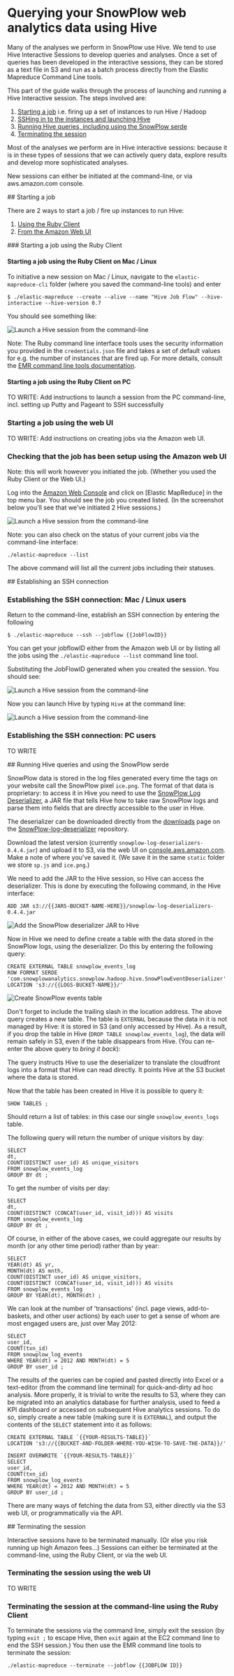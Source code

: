 # Querying your SnowPlow web analytics data using Hive

Many of the analyses we perform in SnowPlow use Hive. We tend to use Hive Interactive Sessions to develop queries and analyses. Once a set of queries has been developed in the interactive sessions, they can be stored as a text file in S3 and run as a batch process directly from the Elastic Mapreduce Command Line tools.

This part of the guide walks through the process of launching and running a Hive Interactive session. The steps involved are:

1. [Starting a job](#startingajob) i.e. firing up a set of instances to run Hive / Hadoop
2. [SSHing in to the instances and launching Hive](#sshin)
3. [Running Hive queries, including using the SnowPlow serde](#runninghivequeries)
4. [Terminating the session](#terminatingthesession)

Most of the analyses we perform are in Hive interactive sessions: because it is in these types of sessions that we can actively query data, explore results and develop more sophisticated analyses.

New sessions can either be initiated at the command-line, or via aws.amazon.com console. 

<a name="startingajob"/>
## Starting a job

There are 2 ways to start a job / fire up instances to run Hive: 

1. [Using the Ruby Client](#usingtherubyclient)
2. [From the Amazon Web UI](#fromtheamazonwebui)

<a name="usingtherubyclient"/>
### Starting a job using the Ruby Client

#### Starting a job using the Ruby Client on Mac / Linux

To initiative a new session on Mac / Linux, navigate to the `elastic-mapreduce-cli` folder (where you saved the command-line tools) and enter

	$ ./elastic-mapreduce --create --alive --name "Hive Job Flow" --hive-interactive --hive-version 0.7

You should see something like:

![Launch a Hive session from the command-line](technical-documentation/images/emr-guide/run-hive-interactive-session-1.jpg)

Note: The Ruby command line interface tools uses the security information you provided in the `credentials.json` file and takes a set of default values for e.g. the number of instances that are fired up. For more details, consult the [EMR command line tools documentation](http://aws.amazon.com/developertools/2264).

#### Starting a job using the Ruby Client on PC

TO WRITE: Add instructions to launch a session from the PC command-line, incl. setting up Putty and Pageant to SSH successfully

### Starting a job using the web UI

TO WRITE: Add instructions on creating jobs via the Amazon web UI. 

### Checking that the job has been setup using the Amazon web UI

Note: this will work however you initiated the job. (Whether you used the Ruby Client or the Web UI.)

Log into the [Amazon Web Console](https://console.aws.amazon.com/console/home) and click on [Elastic MapReduce] in the top menu bar. You should see the job you created listed. (In the screenshot below you'll see that we've initiated 2 Hive sessions.)

![Launch a Hive session from the command-line](technical-documentation/images/emr-guide/run-hive-interactive-session-2.jpg)

Note: you can also check on the status of your current jobs via the command-line interface:

	./elastic-mapreduce --list

The above command will list all the current jobs including their statuses.

<a name="sshin"/>
## Establishing an SSH connection

### Establishing the SSH connection: Mac / Linux users

Return to the command-line, establish an SSH connection by entering the following

	$ ./elastic-mapreduce --ssh --jobflow {{JobFlowID}}

You can get your jobflowID either from the Amazon web UI or by listing all the jobs using the `./elastic-mapreduce --list` command line tool.

Substituting the JobFlowID generated when you created the session. You should see:

![Launch a Hive session from the command-line](technical-documentation/images/emr-guide/run-hive-interactive-session-3.jpg)

Now you can launch Hive by typing `Hive` at the command line:

![Launch a Hive session from the command-line](technical-documentation/images/emr-guide/run-hive-interactive-session-4.jpg)

### Establishing the SSH connection: PC users

TO WRITE

<a name="runninghivequeries"/>
## Running Hive queries and using the SnowPlow serde

SnowPlow data is stored in the log files generated every time the tags on your website call the SnowPlow pixel `ice.png`. The format of that data is proprietary: to access it in Hive you need to use the [SnowPlow Log Deserializer](https://github.com/snowplow/snowplow-log-deserializers), a JAR file that tells Hive how to take raw SnowPlow logs and parse them into fields that are directly accessible to the user in Hive.

The deserializer can be downloaded directly from the [downloads](https://github.com/snowplow/snowplow-log-deserializers/downloads) page on the [SnowPlow-log-deserializer](https://github.com/snowplow/snowplow-log-deserializers/downloads) repository.

Download the latest version (currently `snowplow-log-deserializers-0.4.4.jar`) and upload it to S3, via the web UI on [console.aws.amazon.com](https://console.aws.amazon.com/). Make a note of where you've saved it. (We save it in the same `static` folder we store `sp.js` and `ice.png`.)

We need to add the JAR to the Hive session, so Hive can access the deserializer. This is done by executing the following command, in the Hive interface:

	ADD JAR s3://{{JARS-BUCKET-NAME-HERE}}/snowplow-log-deserializers-0.4.4.jar

![Add the SnowPlow deserializer JAR to Hive](technical-documentation/images/04_hive-add-deserializer.png)

Now in Hive we need to define create a table with the data stored in the SnowPlow logs, using the deserializer. Do this by entering the following query:

	CREATE EXTERNAL TABLE snowplow_events_log
	ROW FORMAT SERDE 'com.snowplowanalytics.snowplow.hadoop.hive.SnowPlowEventDeserializer'
	LOCATION 's3://{{LOGS-BUCKET-NAME}}/'

![Create SnowPlow events table](technical-documentation/images/04_create-table-with-serde.png)

Don't forget to include the trailing slash in the location address. The above query creates a new table. The table is `EXTERNAL` because the data in it is not managed by Hive: it is stored in S3 (and only accessed by Hive). As a result, if you drop the table in Hive (`DROP TABLE snowplow_events_log`), the data will remain safely in S3, even if the table disappears from Hive. (You can re-enter the above query to _bring it back_):

The query instructs Hive to use the deserializer to translate the cloudfront logs into a format that Hive can read directly. It points Hive at the S3 bucket where the data is stored.

Now that the table has been created in Hive it is possible to query it:

	SHOW TABLES ;

Should return a list of tables: in this case our single `snowplow_events_logs` table.

The following query will return the number of unique visitors by day:

	SELECT 
	dt,
	COUNT(DISTINCT user_id) AS unique_visitors
	FROM snowplow_events_log 
	GROUP BY dt ;

To get the number of visits per day:

	SELECT 
	dt,
	COUNT(DISTINCT (CONCAT(user_id, visit_id))) AS visits
	FROM snowplow_events_log
	GROUP BY dt ;

Of course, in either of the above cases, we could aggregate our results by month (or any other time period) rather than by year:

	SELECT 
	YEAR(dt) AS yr,
	MONTH(dt) AS mnth,
	COUNT(DISTINCT user_id) AS unique_visitors,
	COUNT(DISTINCT (CONCAT(user_id, visit_id))) AS visits
	FROM snowplow_events_log 
	GROUP BY YEAR(dt), MONTH(dt) ;


We can look at the number of 'transactions' (incl. page views, add-to-baskets, and other user actions) by each user to get a sense of whom are most engaged users are, just over May 2012:

	SELECT 
	user_id,
	COUNT(txn_id)
	FROM snowplow_log_events
	WHERE YEAR(dt) = 2012 AND MONTH(dt) = 5
	GROUP BY user_id ;

The results of the queries can be copied and pasted directly into Excel or a text-editor (from the command line terminal) for quick-and-dirty ad hoc analysis. More properly, it is trivial to write the results to S3, where they can be migrated into an analytics database for further analysis, used to feed a KPI dashboard or accessed on subsequent Hive analytics sessions. To do so, simply create a new table (making sure it is `EXTERNAL`), and output the contents of the `SELECT` statement into it as follows:

	CREATE EXTERNAL TABLE `{{YOUR-RESULTS-TABLE}}`
	LOCATION 's3://{{BUCKET-AND-FOLDER-WHERE-YOU-WISH-TO-SAVE-THE-DATA}}/'

	INSERT OVERWRITE `{{YOUR-RESULTS-TABLE}}`
	SELECT 
	user_id,
	COUNT(txn_id)
	FROM snowplow_log_events
	WHERE YEAR(dt) = 2012 AND MONTH(dt) = 5
	GROUP BY user_id ;

There are many ways of fetching the data from S3, either directly via the S3 web UI, or programmatically via the API. 


<a name="terminatingthesession"/>
## Terminating the session

Interactive sessions have to be terminated manually. (Or else you risk running up high Amazon fees...) Sessions can either be terminated at the command-line, using the Ruby Client, or via the web UI.



### Terminating the session using the web UI

TO WRITE

### Terminating the session at the command-line using the Ruby Client

To terminate the sessions via the command line, simply exit the session (by typing `exit ;` to escape Hive, then `exit` again at the EC2 command line to end the SSH session.) You then use the EMR command line tools to terminate the session:

	./elastic-mapreduce --terminate --jobflow {{JOBFLOW ID}}
